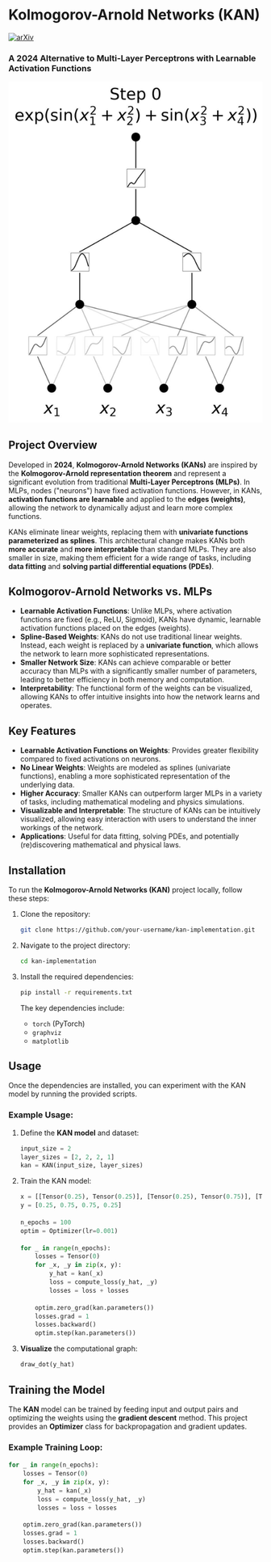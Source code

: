 # Kolmogorov-Arnold Networks (KAN)
[![arXiv](https://img.shields.io/badge/2404.19756-message?style=flat&label=arXiv&color=bb1111&link=https%3A%2F%2Farxiv.org%2Fabs%2F2404.19756)](https://arxiv.org/abs/2404.19756)
### A 2024 Alternative to Multi-Layer Perceptrons with Learnable Activation Functions

![KAN Visualization](assets/kan.gif)

## Project Overview
Developed in **2024**, **Kolmogorov-Arnold Networks (KANs)** are inspired by the **Kolmogorov-Arnold representation theorem** and represent a significant evolution from traditional **Multi-Layer Perceptrons (MLPs)**. In MLPs, nodes ("neurons") have fixed activation functions. However, in KANs, **activation functions are learnable** and applied to the **edges (weights)**, allowing the network to dynamically adjust and learn more complex functions.

KANs eliminate linear weights, replacing them with **univariate functions parameterized as splines**. This architectural change makes KANs both **more accurate** and **more interpretable** than standard MLPs. They are also smaller in size, making them efficient for a wide range of tasks, including **data fitting** and **solving partial differential equations (PDEs)**.

## Kolmogorov-Arnold Networks vs. MLPs
- **Learnable Activation Functions**: Unlike MLPs, where activation functions are fixed (e.g., ReLU, Sigmoid), KANs have dynamic, learnable activation functions placed on the edges (weights).
- **Spline-Based Weights**: KANs do not use traditional linear weights. Instead, each weight is replaced by a **univariate function**, which allows the network to learn more sophisticated representations.
- **Smaller Network Size**: KANs can achieve comparable or better accuracy than MLPs with a significantly smaller number of parameters, leading to better efficiency in both memory and computation.
- **Interpretability**: The functional form of the weights can be visualized, allowing KANs to offer intuitive insights into how the network learns and operates.

## Key Features
- **Learnable Activation Functions on Weights**: Provides greater flexibility compared to fixed activations on neurons.
- **No Linear Weights**: Weights are modeled as splines (univariate functions), enabling a more sophisticated representation of the underlying data.
- **Higher Accuracy**: Smaller KANs can outperform larger MLPs in a variety of tasks, including mathematical modeling and physics simulations.
- **Visualizable and Interpretable**: The structure of KANs can be intuitively visualized, allowing easy interaction with users to understand the inner workings of the network.
- **Applications**: Useful for data fitting, solving PDEs, and potentially (re)discovering mathematical and physical laws.

## Installation
To run the **Kolmogorov-Arnold Networks (KAN)** project locally, follow these steps:

1. Clone the repository:
    ```bash
    git clone https://github.com/your-username/kan-implementation.git
    ```

2. Navigate to the project directory:
    ```bash
    cd kan-implementation
    ```

3. Install the required dependencies:
    ```bash
    pip install -r requirements.txt
    ```

    The key dependencies include:
    - `torch` (PyTorch)
    - `graphviz`
    - `matplotlib`

## Usage
Once the dependencies are installed, you can experiment with the KAN model by running the provided scripts.

### Example Usage:
1. Define the **KAN model** and dataset:
    ```python
    input_size = 2
    layer_sizes = [2, 2, 2, 1]
    kan = KAN(input_size, layer_sizes)
    ```

2. Train the KAN model:
    ```python
    x = [[Tensor(0.25), Tensor(0.25)], [Tensor(0.25), Tensor(0.75)], [Tensor(0.75), Tensor(0.25)], [Tensor(0.75), Tensor(0.75)]]
    y = [0.25, 0.75, 0.75, 0.25]

    n_epochs = 100
    optim = Optimizer(lr=0.001)
    
    for _ in range(n_epochs):
        losses = Tensor(0)
        for _x, _y in zip(x, y):
            y_hat = kan(_x)
            loss = compute_loss(y_hat, _y)
            losses = loss + losses
        
        optim.zero_grad(kan.parameters())
        losses.grad = 1
        losses.backward()
        optim.step(kan.parameters())
    ```

3. **Visualize** the computational graph:
    ```python
    draw_dot(y_hat)
    ```

## Training the Model
The **KAN** model can be trained by feeding input and output pairs and optimizing the weights using the **gradient descent** method. This project provides an **Optimizer** class for backpropagation and gradient updates.

### Example Training Loop:
```python
for _ in range(n_epochs):
    losses = Tensor(0)
    for _x, _y in zip(x, y):
        y_hat = kan(_x)
        loss = compute_loss(y_hat, _y)
        losses = loss + losses

    optim.zero_grad(kan.parameters())
    losses.grad = 1
    losses.backward()
    optim.step(kan.parameters())
```
